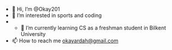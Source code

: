 - 👋 Hi, I’m @Okay201
- 👀 I’m interested in sports and coding
- - 🌱 I’m currently learning CS as a freshman student in Bilkent University
- 📫 How to reach me okayardah@gmail.com

